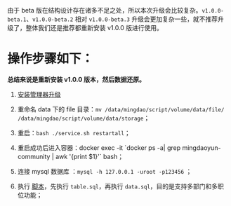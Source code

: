 由于 beta 版在结构设计存在诸多不足之处，所以本次升级会比较复杂。`v1.0.0-beta.1`、`v1.0.0-beta.2` 相对 `v1.0.0-beta.3` 升级会更加复杂一些，就不推荐升级了，整体我们还是推荐都重新安装 v1.0.0 版进行使用。

# 操作步骤如下：

**总结来说是重新安装 v1.0.0 版本，然后数据还原。**

1. [安装管理器升级]( https://github.com/mingdaocom/private-deployment/wiki/%E5%8D%95%E6%9C%BA%E6%A8%A1%E5%BC%8F%E7%89%88%E6%9C%AC%E5%8D%87%E7%BA%A7#%E5%AE%89%E8%A3%85%E7%AE%A1%E7%90%86%E5%99%A8%E5%8D%87%E7%BA%A7)

1. 重命名 data 下的 file 目录：`mv /data/mingdao/script/volume/data/file/ /data/mingdao/script/volume/data/storage`；

1. 重启：`bash ./service.sh restartall`；

1. 重启成功后进入容器：docker exec -it  \`docker ps -a| grep mingdaoyun-community | awk '{print $1}'\` bash；

1. 连接 mysql 数据库 ：`mysql -h 127.0.0.1 -uroot -p123456` ；

1. 执行 [脚本](https://github.com/mingdaocom/private-deployment/tree/master/doc/upgrade/v1.0.0/db/mysql)，先执行 `table.sql`，再执行 `data.sql`，目的是支持多部门和多职位功能；




